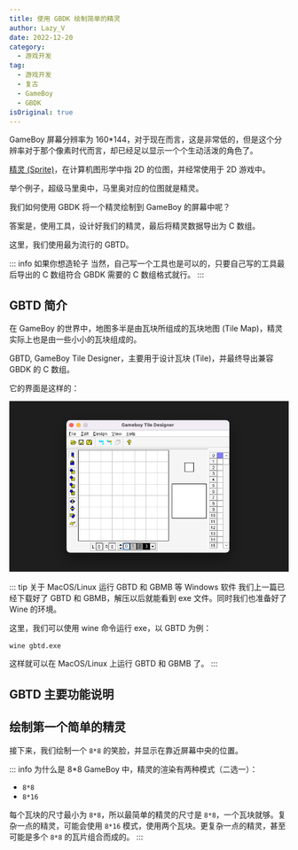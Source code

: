 ```yaml
---
title: 使用 GBDK 绘制简单的精灵
author: Lazy_V
date: 2022-12-20
category:
  - 游戏开发
tag:
  - 游戏开发
  - 复古
  - GameBoy
  - GBDK
isOriginal: true
---
```


GameBoy 屏幕分辨率为 160*144，对于现在而言，这是非常低的，但是这个分辨率对于那个像素时代而言，却已经足以显示一个个生动活泼的角色了。

[精灵 (Sprite)](https://en.wikipedia.org/wiki/Sprite_(computer_graphics))，在计算机图形学中指 2D 的位图，并经常使用于 2D 游戏中。

举个例子，超级马里奥中，马里奥对应的位图就是精灵。

我们如何使用 GBDK 将一个精灵绘制到 GameBoy 的屏幕中呢？

<!-- more -->

答案是，使用工具，设计好我们的精灵，最后将精灵数据导出为 C 数组。

这里，我们使用最为流行的 GBTD。

::: info 如果你想造轮子
当然，自己写一个工具也是可以的，只要自己写的工具最后导出的 C 数组符合 GBDK 需要的 C 数组格式就行。
:::

## GBTD 简介

在 GameBoy 的世界中，地图多半是由瓦块所组成的瓦块地图 (Tile Map)，精灵实际上也是由一些小小的瓦块组成的。

GBTD, GameBoy Tile Designer，主要用于设计瓦块 (Tile)，并最终导出兼容 GBDK 的 C 数组。

它的界面是这样的：

![GBTD Interface](./images/gbtd_interface_01.png)

::: tip 关于 MacOS/Linux 运行 GBTD 和 GBMB 等 Windows 软件
我们上一篇已经下载好了 GBTD 和 GBMB，解压以后就能看到 exe 文件。同时我们也准备好了 Wine 的环境。

这里，我们可以使用 wine 命令运行 exe，以 GBTD 为例：

```bash
wine gbtd.exe
```

这样就可以在 MacOS/Linux 上运行 GBTD 和 GBMB 了。
:::

## GBTD 主要功能说明

## 绘制第一个简单的精灵

接下来，我们绘制一个 `8*8` 的笑脸，并显示在靠近屏幕中央的位置。

::: info 为什么是 8*8
GameBoy 中，精灵的渲染有两种模式（二选一）：

- `8*8`
- `8*16`

每个瓦块的尺寸最小为 `8*8`，所以最简单的精灵的尺寸是 `8*8`，一个瓦块就够。复杂一点的精灵，可能会使用 `8*16` 模式，使用两个瓦块。更复杂一点的精灵，甚至可能是多个 `8*8` 的瓦片组合而成的。
:::